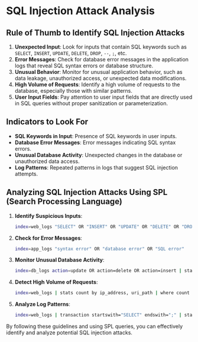 # SQL Injection Attack Analysis

## Rule of Thumb to Identify SQL Injection Attacks

1. **Unexpected Input**: Look for inputs that contain SQL keywords such as `SELECT`, `INSERT`, `UPDATE`, `DELETE`, `DROP`, `--`, `;`, etc.
2. **Error Messages**: Check for database error messages in the application logs that reveal SQL syntax errors or database structure.
3. **Unusual Behavior**: Monitor for unusual application behavior, such as data leakage, unauthorized access, or unexpected data modifications.
4. **High Volume of Requests**: Identify a high volume of requests to the database, especially those with similar patterns.
5. **User Input Fields**: Pay attention to user input fields that are directly used in SQL queries without proper sanitization or parameterization.

## Indicators to Look For

- **SQL Keywords in Input**: Presence of SQL keywords in user inputs.
- **Database Error Messages**: Error messages indicating SQL syntax errors.
- **Unusual Database Activity**: Unexpected changes in the database or unauthorized data access.
- **Log Patterns**: Repeated patterns in logs that suggest SQL injection attempts.

## Analyzing SQL Injection Attacks Using SPL (Search Processing Language)

1. **Identify Suspicious Inputs**:
    ```bash
    index=web_logs "SELECT" OR "INSERT" OR "UPDATE" OR "DELETE" OR "DROP" OR "--" OR ";"
    ```

2. **Check for Error Messages**:
    ```bash
    index=app_logs "syntax error" OR "database error" OR "SQL error"
    ```

3. **Monitor Unusual Database Activity**:
    ```bash
    index=db_logs action=update OR action=delete OR action=insert | stats count by user, action
    ```

4. **Detect High Volume of Requests**:
    ```bash
    index=web_logs | stats count by ip_address, uri_path | where count > threshold
    ```

5. **Analyze Log Patterns**:
    ```bash
    index=web_logs | transaction startswith="SELECT" endswith=";" | stats count by user, uri_path
    ```

By following these guidelines and using SPL queries, you can effectively identify and analyze potential SQL injection attacks.